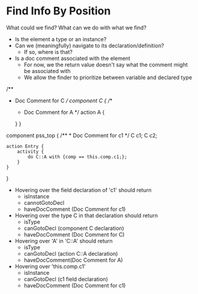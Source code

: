 # Find Info By Position

What could we find?
What can we do with what we find?
- Is the element a type or an instance?
- Can we (meaningfully) navigate to its declaration/definition?
  - If so, where is that?
- Is a doc comment associated with the element
  - For now, we the return value doesn't say what the comment might be associated with
  - We allow the finder to prioritize between variable and declared type

/**
 * Doc Comment for C
 */
component C {
    /**
     * Doc Comment for A
     */
    action A {

    }
}

component pss_top {
    /**
     * Doc Comment for c1
     */
    C     c1;
    C     c2;

    action Entry {
        activity {
            do C::A with {comp == this.comp.c1;};
        }
    }
}

- Hovering over the field declaration of 'c1' should return
  - isInstance
  - cannotGotoDecl
  - haveDocComment (Doc Comment for c1)
- Hovering over the type C in that declaration should return
  - isType
  - canGotoDecl (component C declaration)
  - haveDocComment (Doc Comment for C)
- Hovering over 'A' in 'C::A' should return
  - isType
  - canGotoDecl (action C::A declaration)
  - haveDocComment(Doc Comment for A)
- Hovering over 'this.comp.c1'
  - isInstance
  - canGotoDecl (c1 field declaration)
  - haveDocComment (Doc Comment for c1)

